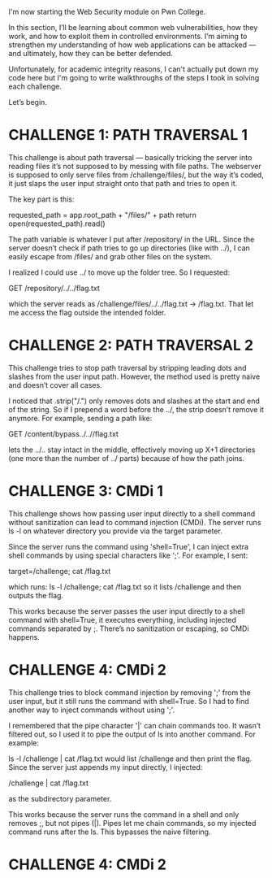 
I'm now starting the Web Security module on Pwn College.

In this section, I’ll be learning about common web vulnerabilities, how they work, and how to exploit them in controlled environments. I’m aiming to strengthen my understanding of how web applications can be attacked — and ultimately, how they can be better defended.

Unfortunately, for academic integrity reasons, I can't actually put down my code here but I'm going to write walkthroughs of the steps I took in solving each challenge.

Let’s begin.

# CHALLENGE 1: PATH TRAVERSAL 1
This challenge is about path traversal — basically tricking the server into reading files it’s not supposed to by messing with file paths. The webserver is supposed to only serve files from /challenge/files/, but the way it’s coded, it just slaps the user input straight onto that path and tries to open it.

The key part is this:

requested_path = app.root_path + "/files/" + path
return open(requested_path).read()

The path variable is whatever I put after /repository/ in the URL. Since the server doesn’t check if path tries to go up directories (like with ../), I can easily escape from /files/ and grab other files on the system.

I realized I could use ../ to move up the folder tree. So I requested:

GET /repository/../../flag.txt

which the server reads as /challenge/files/../../flag.txt → /flag.txt. That let me access the flag outside the intended folder.

# CHALLENGE 2: PATH TRAVERSAL 2
This challenge tries to stop path traversal by stripping leading dots and slashes from the user input path. However, the method used is pretty naive and doesn’t cover all cases.

I noticed that .strip("/.") only removes dots and slashes at the start and end of the string. So if I prepend a word before the ../, the strip doesn’t remove it anymore. For example, sending a path like:

GET /content/bypass../..//flag.txt

lets the ../.. stay intact in the middle, effectively moving up X+1 directories (one more than the number of ../ parts) because of how the path joins.

# CHALLENGE 3: CMDi 1
This challenge shows how passing user input directly to a shell command without sanitization can lead to command injection (CMDi). The server runs ls -l on whatever directory you provide via the target parameter.

Since the server runs the command using 'shell=True', I can inject extra shell commands by using special characters like ';'.
For example, I sent:

target=/challenge; cat /flag.txt

which runs: ls -l /challenge; cat /flag.txt so it lists /challenge and then outputs the flag.

This works because the server passes the user input directly to a shell command with shell=True, it executes everything, including injected commands separated by ;. There’s no sanitization or escaping, so CMDi happens.

# CHALLENGE 4: CMDi 2
This challenge tries to block command injection by removing ';' from the user input, but it still runs the command with shell=True. So I had to find another way to inject commands without using ';'.

I remembered that the pipe character '|' can chain commands too. It wasn’t filtered out, so I used it to pipe the output of ls into another command. For example:

ls -l /challenge | cat /flag.txt would list /challenge and then print the flag. Since the server just appends my input directly, I injected:

/challenge | cat /flag.txt

as the subdirectory parameter.

This works because the server runs the command in a shell and only removes ;, but not pipes (|). Pipes let me chain commands, so my injected command runs after the ls. This bypasses the naive filtering.

# CHALLENGE 4: CMDi 2
